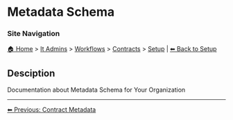 <!-- description: Documentation about Metadata Schema for Your Organization. -->

# Metadata Schema

### Site Navigation
[🏠 Home](../../../../README.md) > [It Admins](../../../README.md) > [Workflows](../../README.md) > [Contracts](../README.md) > [Setup](README.md) | [⬅ Back to Setup](README.md)

## Desciption

Documentation about Metadata Schema for Your Organization

---

[⬅ Previous: Contract Metadata](contract-metadata.md)